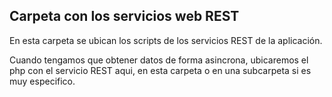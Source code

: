 ## Carpeta con los servicios web REST

En esta carpeta se ubican los scripts de los servicios REST de la aplicación.

Cuando tengamos que obtener datos de forma asincrona, ubicaremos el php con el servicio REST aqui, en esta carpeta o en una subcarpeta si es muy especifico.

